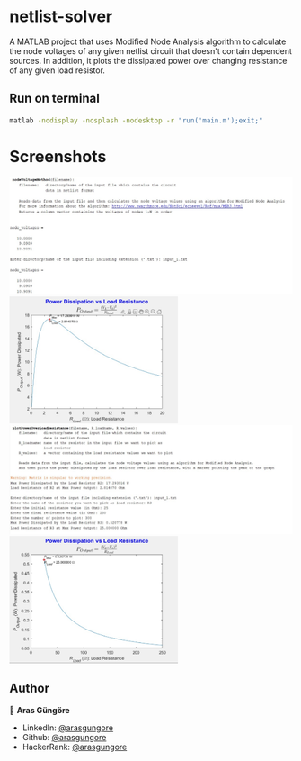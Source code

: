 # netlist-solver
A MATLAB project that uses Modified Node Analysis algorithm to calculate the node voltages of any given netlist circuit that doesn't contain dependent sources. In addition, it plots the dissipated power over changing resistance of any given load resistor.

## Run on terminal

```sh
matlab -nodisplay -nosplash -nodesktop -r "run('main.m');exit;"
```

# Screenshots

<p align="left">
    <img alt="Screenshot" src="https://github.com/arasgungore/netlist-solver/blob/main/Screenshots/1.jpg" width="520">
    <img alt="Screenshot" src="https://github.com/arasgungore/netlist-solver/blob/main/Screenshots/2.jpg" width="300">
    <img alt="Screenshot" src="https://github.com/arasgungore/netlist-solver/blob/main/Screenshots/3.jpg" width="520">
    <img alt="Screenshot" src="https://github.com/arasgungore/netlist-solver/blob/main/Screenshots/4.jpg" width="300">
</p>

## Author

👤 **Aras Güngöre**

* LinkedIn: [@arasgungore](https://www.linkedin.com/in/arasgungore)
* Github: [@arasgungore](https://github.com/arasgungore)
* HackerRank: [@arasgungore](https://www.hackerrank.com/arasgungore)

